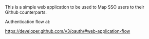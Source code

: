 This is a simple web application to be used to Map SSO users to their
Github counterparts.

Authentication flow at:

https://developer.github.com/v3/oauth/#web-application-flow
